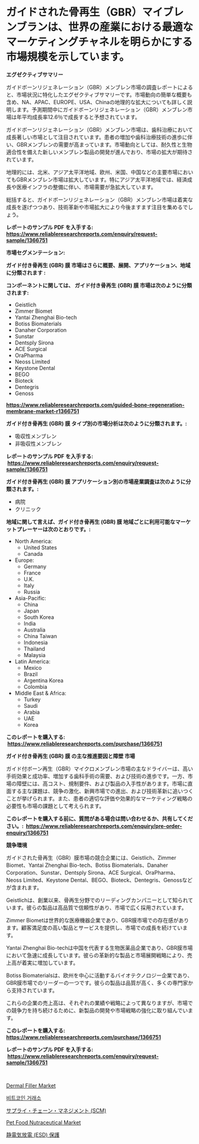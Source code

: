 <p><h1>ガイドされた骨再生（GBR）マイブレンブランは、世界の産業における最適なマーケティングチャネルを明らかにする市場規模を示しています。</h1></p><p><strong>エグゼクティブサマリー</strong></p>
<p><p>ガイドボーンリジェネレーション（GBR）メンブレン市場の調査レポートによると、市場状況に特化したエグゼクティブサマリーです。市場動向の簡単な概要も含め、NA、APAC、EUROPE、USA、Chinaの地理的な拡大についても詳しく説明します。予測期間中にガイドボーンリジェネレーション（GBR）メンブレン市場は年平均成長率12.6％で成長すると予想されています。</p><p>ガイドボーンリジェネレーション（GBR）メンブレン市場は、歯科治療において成長著しい市場として注目されています。患者の増加や歯科治療技術の進歩に伴い、GBRメンブレンの需要が高まっています。市場動向としては、耐久性と生物適合性を備えた新しいメンブレン製品の開発が進んでおり、市場の拡大が期待されています。</p><p>地理的には、北米、アジア太平洋地域、欧州、米国、中国などの主要市場においてもGBRメンブレン市場は拡大しています。特にアジア太平洋地域では、経済成長や医療インフラの整備に伴い、市場需要が急拡大しています。</p><p>総括すると、ガイドボーンリジェネレーション（GBR）メンブレン市場は着実な成長を遂げつつあり、技術革新や市場拡大により今後ますます注目を集めるでしょう。</p></p>
<p><strong>レポートのサンプル PDF を入手する: <a href="https://www.reliableresearchreports.com/enquiry/request-sample/1366751">https://www.reliableresearchreports.com/enquiry/request-sample/1366751</a></strong></p>
<p><strong>市場セグメンテーション:</strong></p>
<p><strong> ガイド付き骨再生 (GBR) 膜 市場はさらに概要、展開、アプリケーション、地域に分類されます :</strong></p>
<p><strong>コンポーネントに関しては、 ガイド付き骨再生 (GBR) 膜 市場は次のように分類されます: &nbsp;</strong></p>
<p><ul><li>Geistlich</li><li>Zimmer Biomet</li><li>Yantai Zhenghai Bio-tech</li><li>Botiss Biomaterials</li><li>Danaher Corporation</li><li>Sunstar</li><li>Dentsply Sirona</li><li>ACE Surgical</li><li>OraPharma</li><li>Neoss Limited</li><li>Keystone Dental</li><li>BEGO</li><li>Bioteck</li><li>Dentegris</li><li>Genoss</li></ul></p>
<p><strong><a href="https://www.reliableresearchreports.com/guided-bone-regeneration-membrane-market-r1366751">https://www.reliableresearchreports.com/guided-bone-regeneration-membrane-market-r1366751</a></strong></p>
<p><strong> ガイド付き骨再生 (GBR) 膜 タイプ別の市場分析は次のように分類されます。:</strong></p>
<p><ul><li>吸収性メンブレン</li><li>非吸収性メンブレン</li></ul></p>
<p><strong>レポートのサンプル PDF を入手する: &nbsp;<a href="https://www.reliableresearchreports.com/enquiry/request-sample/1366751">https://www.reliableresearchreports.com/enquiry/request-sample/1366751</a></strong></p>
<p><strong> ガイド付き骨再生 (GBR) 膜 アプリケーション別の市場産業調査は次のように分類されます。:</strong></p>
<p><ul><li>病院</li><li>クリニック</li></ul></p>
<p><strong>地域に関して言えば、ガイド付き骨再生 (GBR) 膜 地域ごとに利用可能なマーケットプレーヤーは次のとおりです。:</strong></p>
<p><ul>
    <li>
        North America:
        <ul>
            <li>United States</li>
            <li>Canada</li>
        </ul>
    </li>
    <li>
        Europe:
        <ul>
            <li>Germany</li>
            <li>France</li>
            <li>U.K.</li>
            <li>Italy</li>
            <li>Russia</li>
        </ul>
    </li>
    <li>
        Asia-Pacific:
        <ul>
            <li>China</li>
            <li>Japan</li>
            <li>South Korea</li>
            <li>India</li>
            <li>Australia</li>
            <li>China Taiwan</li>
            <li>Indonesia</li>
            <li>Thailand</li>
            <li>Malaysia</li>
        </ul>
    </li>
    <li>
        Latin America:
        <ul>
            <li>Mexico</li>
            <li>Brazil</li>
            <li>Argentina Korea</li>
            <li>Colombia</li>
        </ul>
    </li>
    <li>
        Middle East & Africa:
        <ul>
            <li>Turkey</li>
            <li>Saudi</li>
            <li>Arabia</li>
            <li>UAE</li>
            <li>Korea</li>
        </ul>
    </li>
    </ul></p>
<p><strong>このレポートを購入する: &nbsp;<a href="https://www.reliableresearchreports.com/purchase/1366751">https://www.reliableresearchreports.com/purchase/1366751</a></strong></p>
<p><strong>ガイド付き骨再生 (GBR) 膜 の主な推進要因と障壁 市場</strong></p>
<p><p>ガイド付ボーン再生（GBR）マイクロメンブレン市場の主なドライバーは、高い手術効果と成功率、増加する歯科手術の需要、および技術の進歩です。一方、市場の障壁には、高コスト、規制要件、および製品の入手性があります。市場に直面する主な課題は、競争の激化、新興市場での進出、および技術革新に追いつくことが挙げられます。また、患者の適切な評価や効果的なマーケティング戦略の必要性も市場の課題として考えられます。</p></p>
<p><strong>このレポートを購入する前に、質問がある場合は問い合わせるか、共有してください。:&nbsp; <a href="https://www.reliableresearchreports.com/enquiry/pre-order-enquiry/1366751">https://www.reliableresearchreports.com/enquiry/pre-order-enquiry/1366751</a></strong></p>
<p><strong>競争環境</strong></p>
<p><p>ガイドされた骨再生（GBR）膜市場の競合企業には、Geistlich、Zimmer Biomet、Yantai Zhenghai Bio-tech、Botiss Biomaterials、Danaher Corporation、Sunstar、Dentsply Sirona、ACE Surgical、OraPharma、Neoss Limited、Keystone Dental、BEGO、Bioteck、Dentegris、Genossなどが含まれます。</p><p>Geistlichは、創業以来、骨再生分野でのリーディングカンパニーとして知られています。彼らの製品は高品質で信頼性があり、市場で広く採用されています。</p><p>Zimmer Biometは世界的な医療機器企業であり、GBR膜市場での存在感があります。顧客満足度の高い製品とサービスを提供し、市場での成長を続けています。</p><p>Yantai Zhenghai Bio-techは中国を代表する生物医薬品企業であり、GBR膜市場において急速に成長しています。彼らの革新的な製品と市場展開戦略により、売上高が着実に増加しています。</p><p>Botiss Biomaterialsは、欧州を中心に活動するバイオテクノロジー企業であり、GBR膜市場でのリーダーの一つです。彼らの製品は品質が高く、多くの専門家から支持されています。</p><p>これらの企業の売上高は、それぞれの業績や戦略によって異なりますが、市場での競争力を持ち続けるために、新製品の開発や市場戦略の強化に取り組んでいます。</p></p>
<p><strong>このレポートを購入する: &nbsp; <a href="https://www.reliableresearchreports.com/purchase/1366751">https://www.reliableresearchreports.com/purchase/1366751</a></strong></p>
<p><strong>レポートのサンプル PDF を入手する: &nbsp;<a href="https://www.reliableresearchreports.com/enquiry/request-sample/1366751">https://www.reliableresearchreports.com/enquiry/request-sample/1366751</a></strong><strong></strong></p>
<p>&nbsp;</p>
<p><p><a href="https://github.com/SheilaBruen2023/Market-Research-Report-List-1/blob/main/dermal-filler-market.md">Dermal Filler Market</a></p><p><a href="https://medium.com/@stanleylyittle554467/%EB%B9%84%ED%8A%B8%EC%BD%94%EC%9D%B8-%EA%B1%B0%EB%9E%98-%EC%8B%9C%EC%9E%A5-%EB%B6%84%EC%84%9D-%EA%B8%80%EB%A1%9C%EB%B2%8C-%EC%82%B0%EC%97%85-%EC%A0%84%EB%A7%9D%EA%B3%BC-%EC%98%88%EC%B8%A1-2024%EB%85%84%EB%B6%80%ED%84%B0-2031%EB%85%84%EA%B9%8C%EC%A7%80-de341bff2842">비트코인 거래소</a></p><p><a href="https://github.com/zjkmgcs938405/Market-Research-Report-List-2/blob/main/793023988090.md">サプライ・チェーン・マネジメント (SCM)</a></p><p><a href="https://github.com/arionmp/Market-Research-Report-List-3/blob/main/pet-food-nutraceutical-market.md">Pet Food Nutraceutical Market</a></p><p><a href="https://github.com/mohamedbakry57/Market-Research-Report-List-4/blob/main/503384988089.md">静電気放電 (ESD) 保護</a></p></p>